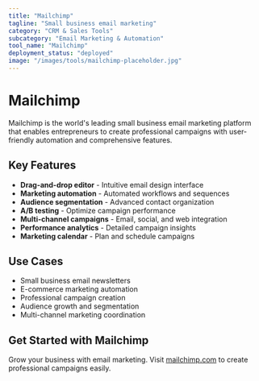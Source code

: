 ```yaml
---
title: "Mailchimp"
tagline: "Small business email marketing"
category: "CRM & Sales Tools"
subcategory: "Email Marketing & Automation"
tool_name: "Mailchimp"
deployment_status: "deployed"
image: "/images/tools/mailchimp-placeholder.jpg"
---
```


# Mailchimp

Mailchimp is the world's leading small business email marketing platform that enables entrepreneurs to create professional campaigns with user-friendly automation and comprehensive features.

## Key Features

- **Drag-and-drop editor** - Intuitive email design interface
- **Marketing automation** - Automated workflows and sequences
- **Audience segmentation** - Advanced contact organization
- **A/B testing** - Optimize campaign performance
- **Multi-channel campaigns** - Email, social, and web integration
- **Performance analytics** - Detailed campaign insights
- **Marketing calendar** - Plan and schedule campaigns

## Use Cases

- Small business email newsletters
- E-commerce marketing automation
- Professional campaign creation
- Audience growth and segmentation
- Multi-channel marketing coordination

## Get Started with Mailchimp

Grow your business with email marketing. Visit [mailchimp.com](https://mailchimp.com) to create professional campaigns easily.